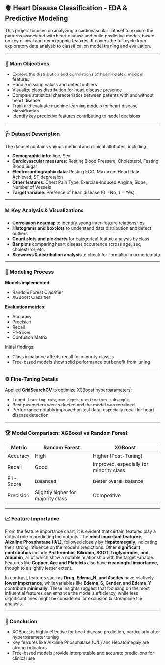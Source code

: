 ## 🫀 Heart Disease Classification - EDA & Predictive Modeling

This project focuses on analyzing a cardiovascular dataset to explore the patterns associated with heart disease and build predictive models based on key clinical and demographic features. It covers the full cycle from exploratory data analysis to classification model training and evaluation.

---

### 🎯 Main Objectives

* Explore the distribution and correlations of heart-related medical features
* Handle missing values and detect outliers
* Visualize class distribution for heart disease presence
* Compare statistical characteristics between patients with and without heart disease
* Train and evaluate machine learning models for heart disease classification
* Identify key predictive features contributing to model decisions

---

### 🩺 Dataset Description

The dataset contains various medical and clinical attributes, including:

* **Demographic info**: Age, Sex
* **Cardiovascular measures**: Resting Blood Pressure, Cholesterol, Fasting Blood Sugar
* **Electrocardiographic data**: Resting ECG, Maximum Heart Rate Achieved, ST depression
* **Other features**: Chest Pain Type, Exercise-Induced Angina, Slope, Number of Vessels
* **Target variable**: Presence of heart disease (0 = No, 1 = Yes)

---

### 📊 Key Analysis & Visualizations

* **Correlation heatmap** to identify strong inter-feature relationships
* **Histograms and boxplots** to understand data distribution and detect outliers
* **Count plots and pie charts** for categorical feature analysis by class
* **Bar plots** comparing heart disease occurrence across age, sex, cholesterol, etc.
* **Skewness & distribution analysis** to check for normality in numeric data

---

### 🧠 Modeling Process

**Models implemented**:

* Random Forest Classifier
* XGBoost Classifier

**Evaluation metrics**:

* Accuracy
* Precision
* Recall
* F1-Score
* Confusion Matrix

Initial findings:

* Class imbalance affects recall for minority classes
* Tree-based models show solid performance but benefit from tuning

---

### ⚙️ Fine-Tuning Details

Applied **GridSearchCV** to optimize XGBoost hyperparameters:

* Tuned: `learning_rate`, `max_depth`, `n_estimators`, `subsample`
* Best parameters were selected and the model was retrained
* Performance notably improved on test data, especially recall for heart disease detection

---

### 🏆 Model Comparison: XGBoost vs Random Forest

| Metric    | Random Forest                      | XGBoost                                 |
| --------- | ---------------------------------- | --------------------------------------- |
| Accuracy  | High                               | Higher (Post-Tuning)                    |
| Recall    | Good                               | Improved, especially for minority class |
| F1-Score  | Balanced                           | Better overall balance                  |
| Precision | Slightly higher for majority class | Competitive                             |

---

### 📈 Feature Importance

From the feature importance chart, it is evident that certain features play a critical role in predicting the outputs. The **most important feature** is **Alkaline Phosphatase (U/L)**, followed closely by **Hepatomegaly**, indicating their strong influence on the model’s predictions. Other **significant contributors** include **Prothrombin, Bilirubin, SGOT, Triglycerides, and, Albumin**, all of which show a notable relationship with the target variable. Features like **Copper, Age and Platelets** also have **meaningful importance**, though to a slightly lesser extent. 

In contrast, features such as **Drug, Edema_N, and Ascites** have relatively **lower importance**, while variables like **Edema_S, Gender, and Edema_Y** contribute **minimally**. These insights suggest that focusing on the most influential features can enhance the model’s efficiency, while less significant ones might be considered for exclusion to streamline the analysis.

---

### 📌 Conclusion

* XGBoost is highly effective for heart disease prediction, particularly after hyperparameter tuning
* Key features like Alkaline Phosphatase (U/L) and Hepatomegaly are strong indicators
* Tree-based models provide interpretable and accurate predictions for clinical use
